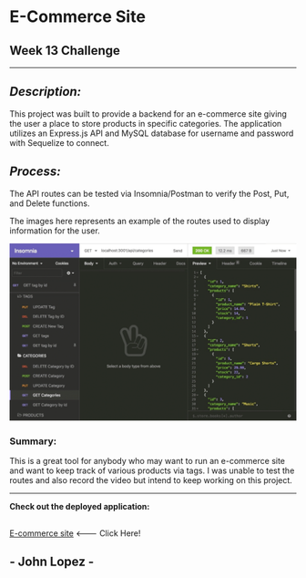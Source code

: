 # E-Commerce Site

## Week 13 Challenge

---
## *Description:* 

This project was built to provide a backend for an e-commerce site giving the user a place to store products in specific categories. The application utilizes an Express.js API and MySQL database for username and password with Sequelize to connect. 

## *Process:*

The API routes can be tested via Insomnia/Postman to verify the Post, Put, and Delete functions.  

The images here represents an example of the routes used to display information for the user.  

![E-Commerce Images](/Assets/13-orm-homework-demo-01.gif)



### Summary: 

This is a great tool for anybody who may want to run an e-commerce site and want to keep track of various products via tags. I was unable to test the routes and also record the video but intend to keep working on this project.  


--- 
**Check out the deployed application:**
##
[E-commerce site](https://github.com/Think-Again-Coder/e-commerce-site) <--- Click Here!
## 
## - John Lopez -
